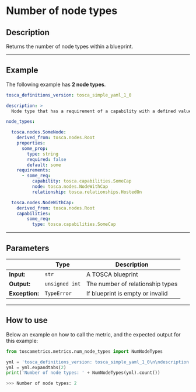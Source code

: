 # Number of node types

## Description

Returns the number of node types within a blueprint. 

---

## Example
The following example has **2 node types**.

``` yaml
tosca_definitions_version: tosca_simple_yaml_1_0

description: >
  Node type that has a requirement of a capability with a defined value

node_types:

  tosca.nodes.SomeNode:
    derived_from: tosca.nodes.Root
    properties:
      some_prop:
        type: string
        required: false
        default: some
    requirements:
      - some_req:
          capability: tosca.capabilities.SomeCap
          node: tosca.nodes.NodeWithCap
          relationship: tosca.relationships.HostedOn

  tosca.nodes.NodeWithCap:
    derived_from: tosca.nodes.Root
    capabilities:
        some_req:
          type: tosca.capabilities.SomeCap
```

---


## Parameters


|   | **Type** | **Description** |
|---|---|---|
**Input:**| `str`| A TOSCA blueprint|
**Output:**| `unsigned int`| The number of relationship types|
**Exception:**| `TypeError`| If blueprint is empty or invalid|

---

## How to use

Below an example on how to call the metric, and the expected output for this example:

```python
from toscametrics.metrics.num_node_types import NumNodeTypes

yml = 'tosca_definitions_version: tosca_simple_yaml_1_0\n\ndescription: >\n\tNode type that has a requirement of a capability with a defined value\n\nnode_types:\n\n\ttosca.nodes.SomeNode:\n\t\tderived_from: tosca.nodes.Root\n\t\tproperties:\n\t\t\tsome_prop:\n\t\t\t\ttype: string\n\t\t\t\trequired: false\n\t\t\t\tdefault: some\n\t\trequirements:\n\t\t\t- some_req:\n\t\t\t\t\tcapability: tosca.capabilities.SomeCap\n\t\t\t\t\tnode: tosca.nodes.NodeWithCap\n\t\t\t\t\trelationship: tosca.relationships.HostedOn\n\n\ttosca.nodes.NodeWithCap:\n\t\tderived_from: tosca.nodes.Root\n\t\tcapabilities:\n\t\t\t\tsome_req:\n\t\t\t\t\ttype: tosca.capabilities.SomeCap'
yml = yml.expandtabs(2)
print('Number of node types: ' + NumNodeTypes(yml).count())

>>> Number of node types: 2
```